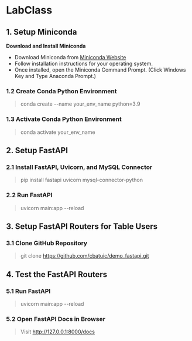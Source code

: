 # LabClass

## 1. Setup Miniconda
**Download and Install Miniconda**
- Download Miniconda from [Miniconda Website](https://docs.anaconda.com/free/miniconda/)
- Follow installation instructions for your operating system.
- Once installed, open the Miniconda Command Prompt. (Click Windows Key and Type Anaconda Prompt.)
### 1.2 Create Conda Python Environment
> conda create --name your_env_name python=3.9
### 1.3 Activate Conda Python Environment
> conda activate your_env_name
## 2. Setup FastAPI
### 2.1 Install FastAPI, Uvicorn, and MySQL Connector
> pip install fastapi uvicorn mysql-connector-python
### 2.2 Run FastAPI
> uvicorn main:app --reload
## 3. Setup FastAPI Routers for Table Users
### 3.1 Clone GitHub Repository
> git clone https://github.com/cbatuic/demo_fastapi.git
## 4. Test the FastAPI Routers
### 5.1 Run FastAPI
> uvicorn main:app --reload
### 5.2 Open FastAPI Docs in Browser
> Visit http://127.0.0.1:8000/docs
  
 
